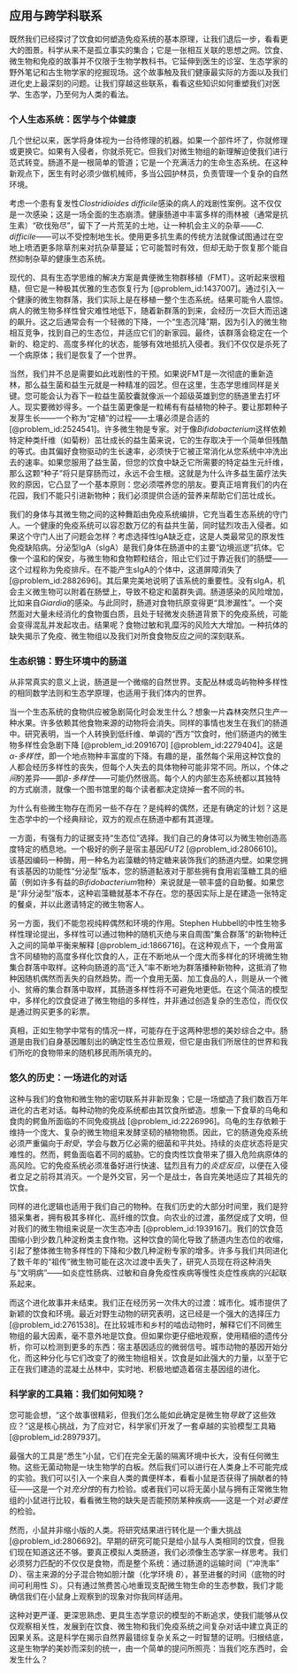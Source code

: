 ## 应用与跨学科联系

既然我们已经探讨了饮食如何塑造免疫系统的基本原理，让我们退后一步，看看更大的图景。科学从来不是孤立事实的集合；它是一张相互关联的思想之网。饮食、微生物和免疫的故事并不仅限于生物学教科书。它延伸到医生的诊室、生态学家的野外笔记和古生物学家的挖掘现场。这个故事触及我们健康最实际的方面以及我们进化史上最深刻的问题。让我们穿越这些联系，看看这些知识如何重塑我们对医学、生态学，乃至何为人类的看法。

### 个人生态系统：医学与个体健康

几个世纪以来，医学将身体视为一台待修理的机器。如果一个部件坏了，你就修理或更换它。如果有入侵者，你就杀死它。但我们对微生物组的新理解迫使我们进行范式转变。肠道不是一根简单的管道；它是一个充满活力的生命生态系统。在这种新观点下，医生有时必须少做机械师，多当公园护林员，负责管理一个复杂的自然环境。

考虑一个患有复发性*Clostridioides difficile*感染的病人的戏剧性案例。这不仅仅是一次感染；这是一场全面的生态崩溃。健康肠道中丰富多样的雨林被（通常是抗生素）“砍伐殆尽”，留下了一片荒芜的土地，让一种机会主义的杂草——*C. difficile*——可以不受控制地生长。使用更多抗生素的传统方法就像试图通过在空地上喷洒更多除草剂来对抗杂草蔓延；它可能暂时有效，但却无助于恢复那个能自然抑制杂草的健康生态系统。

现代的、具有生态学思维的解决方案是粪便微生物群移植（FMT）。这听起来很粗糙，但它是一种极其优雅的生态恢复行为 [@problem_id:1437007]。通过引入一个健康的微生物群落，我们实际上是在移植一整个生态系统。结果可能令人震惊。病人的微生物多样性曾灾难性地低下，随着新群落的到来，会经历一次巨大而迅速的飙升。这之后通常会有一个轻微的下降，一个“生态沉降”期，因为引入的微生物相互竞争，找到自己的生态位，并适应它们的新家园。最终，该群落会稳定在一个新的、稳定的、高度多样化的状态，能够有效地抵抗入侵者。我们不仅仅是杀死了一个病原体；我们是恢复了一个世界。

当然，我们并不总是需要如此戏剧性的干预。如果说FMT是一次彻底的重新造林，那么益生菌和益生元就是一种精准的园艺。但在这里，生态学思维同样是关键。您可能会认为吞下一粒益生菌胶囊就像派一个超级英雄到您的肠道里去打坏人。现实要微妙得多。一个益生菌更像是一粒稀有有益植物的种子。要让那颗种子发芽生长——一个称为“定植”的过程——土壤必须是合适的 [@problem_id:2524541]。许多微生物是专家。对于像*Bifidobacterium*这样依赖特定种类纤维（如菊粉）茁壮成长的益生菌来说，它的生存取决于一个简单但残酷的等式。由其偏好食物驱动的生长速率，必须快于它被正常消化从您系统中冲洗出去的速率。如果您服用了益生菌，但您的饮食中缺乏它所需要的特定益生元纤维，那么这颗“种子”将只是穿肠而过，永远不会生根。这就是为什么许多益生菌疗法失败的原因，它凸显了一个基本原则：您必须喂养您的朋友。要真正培育我们的内在花园，我们不能只引进新物种；我们必须提供合适的营养来帮助它们茁壮成长。

我们的身体与其微生物之间的这种舞蹈由免疫系统编排，它充当着生态系统的守门人。一个健康的免疫系统可以容忍数万亿的有益共生菌，同时猛烈攻击入侵者。如果这个守门人出了问题会怎样？考虑选择性IgA缺乏症，这是人类最常见的原发性免疫缺陷病。分泌型IgA（sIgA）是我们身体在肠道中的主要“边境巡逻”抗体。它像一个温和的保安，与微生物和食物颗粒结合，阻止它们过于靠近我们的肠壁——这个过程称为免疫排斥。在不能产生sIgA的个体中，这道屏障消失了 [@problem_id:2882696]。其后果完美地说明了该系统的重要性。没有sIgA，机会主义微生物可以附着在肠壁上，导致不稳定和菌群失调。肠道感染的风险增加，比如来自*Giardia*的感染。与此同时，肠道对食物抗原变得更“具渗漏性”。一个突然面对大量未经消化的食物蛋白质，且处于轻微发炎肠道背景下的免疫系统，可能会变得混乱并发起攻击。结果呢？食物过敏和乳糜泻的风险大大增加。一种抗体的缺失揭示了免疫、微生物组以及我们对所食食物反应之间的深刻联系。

### 生态织锦：野生环境中的肠道

从非常真实的意义上说，肠道是一个微缩的自然世界。支配丛林或岛屿物种多样性的相同数学法则和生态学原理，也适用于我们体内的世界。

当一个生态系统的食物供应被急剧简化时会发生什么？想象一片森林突然只生产一种水果。许多依赖其他食物来源的动物将会消失。同样的事情也发生在我们的肠道中。研究表明，当一个人转换到低纤维、单调的“西方”饮食时，他们肠道内的微生物多样性会急剧下降 [@problem_id:2091670] [@problem_id:2279404]。这是*α-多样性*，即一个地点物种丰富度的下降。有趣的是，虽然每个采用这种饮食的人都会经历多样性的丧失，但每个人失去的具体物种可能非常不同。所以，个体*之间*的差异——即*β-多样性*——可能仍然很高。每个人的内部生态系统都以其独特的方式崩溃，就像一个图书馆里的每个读者都决定烧掉一套不同的书。

为什么有些微生物存在而另一些不存在？是纯粹的偶然，还是有确定的计划？这是生态学中的一个经典辩论，双方的观点在肠道中都有其道理。

一方面，有强有力的证据支持“生态位”选择。我们自己的身体可以为微生物创造高度特定的栖息地。一个极好的例子是宿主基因*FUT2* [@problem_id:2806610]。该基因编码一种酶，用一种名为岩藻糖的特定糖来装饰我们的肠道内壁。如果您拥有该基因的功能性“分泌型”版本，您的肠道黏液对于那些拥有食用岩藻糖工具的细菌（例如许多有益的*Bifidobacterium*物种）来说就是一顿丰盛的自助餐。如果您是“非分泌型”版本，这种岩藻糖就基本不存在。您的基因实际上是在建造一张特定的餐桌，并以此邀请特定的微生物客人。

另一方面，我们不能忽视纯粹偶然和环境的作用。Stephen Hubbell的中性生物多样性理论提出，多样性可以通过物种的随机灭绝与来自周围“集合群落”的新物种迁入之间的简单平衡来解释 [@problem_id:1866716]。在这种观点下，一个食用富含不同植物的高度多样化饮食的人，正在不断地从一个庞大而多样化的环境微生物集合群落中取样。这种向肠道的高“迁入”率不断地为群落播种新物种，这抵消了物种因随机偶然而丢失的自然趋势。而一个食用无菌、加工食品的人，则是从一个微小、贫瘠的集合群落中取样，其肠道多样性将不可避免地更低。在这个简洁的模型中，多样化的饮食促进了微生物组的多样性，并非通过创造复杂的生态位，而仅仅是通过购买更多的彩票。

真相，正如生物学中常有的情况一样，可能存在于这两种思想的美妙综合之中。肠道是由我们自身基因雕刻出的确定性生态位景观，但它是由我们所居住的世界和我们所吃的食物带来的随机移民雨所填充的。

### 悠久的历史：一场进化的对话

这种与我们的食物和微生物的密切联系并非新现象；它是一场塑造了我们数百万年进化的古老对话。每种动物的免疫系统都由其饮食所塑造。想象一下食草的乌龟和食肉的鳄鱼所面临的不同免疫挑战 [@problem_id:2226996]。乌龟的生存依赖于维持一个庞大、复杂的微生物组来发酵坚韧的植物物质。因此，它的肠道免疫系统必须严重偏向于*耐受*，学会与数万亿必需的细菌和平共处。持续的炎症状态将是灾难性的。然而，鳄鱼面临着不同的威胁。它的食肉性饮食带来了摄入危险病原体的高风险。它的免疫系统必须准备好进行快速、猛烈且有力的*炎症反应*，以便在入侵者立足之前将其消灭。一个是外交官，另一个是战士，各自完美地适应了其祖先的饮食。

同样的进化逻辑也适用于我们自己的物种。在我们历史的大部分时间里，我们是狩猎采集者，拥有极其多样化、高纤维的饮食。向农业的过渡，虽然促成了文明，但对我们的微生物组来说是一次生态冲击 [@problem_id:1939167]。我们的饮食范围缩小到少数几种淀粉类主食作物。这种饮食的简化导致了肠道内生态位的收缩，引起了整体微生物多样性的下降和少数几种淀粉专家的增多。许多与我们共同进化了数千年的“祖传”微生物可能在这次过渡中丢失了，研究人员现在将这种消失与“文明病”——如炎症性肠病、过敏和自身免疫性疾病等慢性炎症性疾病的兴起联系起来。

而这个进化故事并未结束。我们正在经历另一次伟大的过渡：城市化。城市提供了新颖的饮食和环境。最近对野生动物的研究表明，这已经是一个强大的选择压力 [@problem_id:2761538]。在比较城市和乡村的啮齿动物时，解释它们不同微生物组的最大因素，毫不意外地是饮食。但如果你更仔细地观察，使用精细的遗传分析，你可以检测到更多的东西：宿主基因适应的微弱信号。城市动物的基因开始分化，而这种分化与它们改变了的微生物组相关。饮食是如此强大的力量，以至于它正在我们建造的混凝土丛林中，实时地、积极地塑造着宿主基因组的进化。

### 科学家的工具箱：我们如何知晓？

您可能会想，“这个故事很精彩，但我们怎么能如此确定是微生物*导致*了这些效应？”这是核心挑战，为了应对它，科学家们开发了一套卓越的实验模型工具箱 [@problem_id:2897937]。

最强大的工具是“悉生”小鼠，它们在完全无菌的隔离环境中长大，没有任何微生物。这些无菌动物是一块生物学的白板。然后我们可以进行在人类身上不可能完成的实验。我们可以引入一个来自人类的粪便样本，看看小鼠是否获得了捐献者的特征——这是一个对*充分性*的有力检验。或者我们可以将无菌小鼠与拥有正常微生物组的小鼠进行比较，看看微生物的缺失是否能预防某种疾病——这是一个对*必要性*的检验。

然而，小鼠并非缩小版的人类。将研究结果进行转化是一个重大挑战 [@problem_id:2806692]。早期的研究可能只是给小鼠与人类相同的饮食，但我们现在知道这还不够。要真正模拟人类肠道，我们必须像生态学家一样思考。我们必须努力匹配的不仅仅是食物，而是整个系统：通过肠道的运输时间（“冲洗率” $D$）、宿主来源的分子混合物如胆汁酸（化学环境 $B$），甚至进餐的时间（底物的时间可利用性 $S$）。只有通过煞费苦心地重现支配微生物生命的生态参数，我们才能确信我们在小鼠身上观察到的现象对你我同样适用。

这种对更严谨、更深思熟虑、更具生态学意识的模型的不断追求，使我们能够从仅仅观察相关性，发展到在饮食、微生物和我们免疫系统之间复杂对话中建立真正的因果关系。这是科学在揭示自然界最错综复杂关系之一时智慧的证明。归根结底，这是生物学的美妙而深刻的统一，由一个简单的提问所照亮：当我们吃东西时，会发生什么？